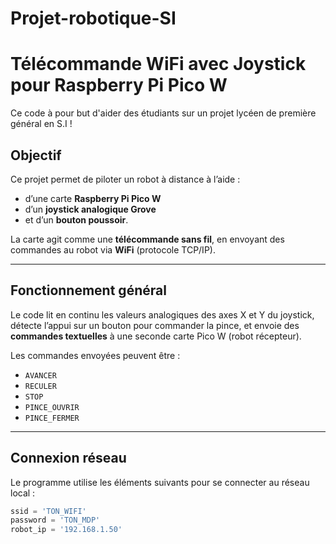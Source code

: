 # Projet-robotique-SI
# Télécommande WiFi avec Joystick pour Raspberry Pi Pico W

Ce code à pour but d'aider des étudiants sur un projet lycéen de première général en S.I !

## Objectif

Ce projet permet de piloter un robot à distance à l’aide :
- d’une carte **Raspberry Pi Pico W**
- d’un **joystick analogique Grove**
- et d’un **bouton poussoir**.

La carte agit comme une **télécommande sans fil**, en envoyant des commandes au robot via **WiFi** (protocole TCP/IP).

---

## Fonctionnement général

Le code lit en continu les valeurs analogiques des axes X et Y du joystick, détecte l’appui sur un bouton pour commander la pince, et envoie des **commandes textuelles** à une seconde carte Pico W (robot récepteur).

Les commandes envoyées peuvent être :
- `AVANCER`
- `RECULER`
- `STOP`
- `PINCE_OUVRIR`
- `PINCE_FERMER`

---

## Connexion réseau

Le programme utilise les éléments suivants pour se connecter au réseau local :

```python
ssid = 'TON_WIFI'
password = 'TON_MDP'
robot_ip = '192.168.1.50'
